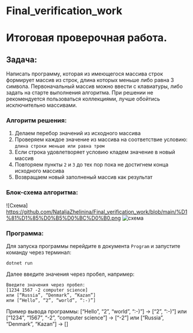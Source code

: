 # Final_verification_work
# Итоговая проверочная работа.

## Задача:
Написать программу, которая из имеющегося массива строк формирует массив из строк, длина которых меньше либо равна 3 символа. Первоначальный массив можно ввести с клавиатуры, либо задать на старте выполнения алгоритма. При решении не рекомендуется пользоваться коллекциями, лучше обойтись исключительно массивами.

### Алгоритм решения:
1. Делаем перебор значений из исходного массива
2. Проверяем каждое значение из массива на соответствие условию: `длина строки меньше или равна трем`
3. Если строка удовлетворяет условию кладем значение в новый массив
4. Повторяем пункты `2` и `3` до тех пор пока не достигнем конца исходного массива
5. Возвращаем новый заполненый массив как результат

### Блок-схема алгоритма:
![Схема] https://github.com/NataljaZhelinina/Final_verification_work/blob/main/%D1%81%D1%85%D0%B5%D0%BC%D0%B0.png
![схема](https://user-images.githubusercontent.com/118520162/206854829-c3cfc32f-8214-40a9-a7f1-c5c5679c9392.png)


### Программа:
Для запуска программы перейдите в документа `Program` и запустите команду через терминал:
```
dotnet run 
```
Далее введите значения через пробел, например:
```
Введите значения через пробел:
[1234 1567 -2 computer science]
или [“Russia”, “Denmark”, “Kazan”]
или [“Hello”, “2”, “world”, “:-)”]
```
Пример вывода программы: 
[“Hello”, “2”, “world”, “:-)”] → [“2”, “:-)”]
или [“1234”, “1567”, “-2”, “computer science”] → [“-2”]
или [“Russia”, “Denmark”, “Kazan”] → []
```

